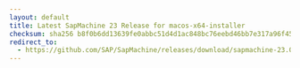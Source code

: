 ```yaml
---
layout: default
title: Latest SapMachine 23 Release for macos-x64-installer
checksum: sha256 b8f0b6dd13639fe0abbc51d4d1ac848bc76eebd46bb7e317a96f45600aa82759
redirect_to:
  - https://github.com/SAP/SapMachine/releases/download/sapmachine-23.0.2/sapmachine-jre-23.0.2_macos-x64_bin.dmg
---
```

